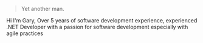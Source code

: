 

> Yet another man.


Hi I'm Gary, Over 5 years of software development experience, experienced .NET Developer with a passion for software development especially with agile practices